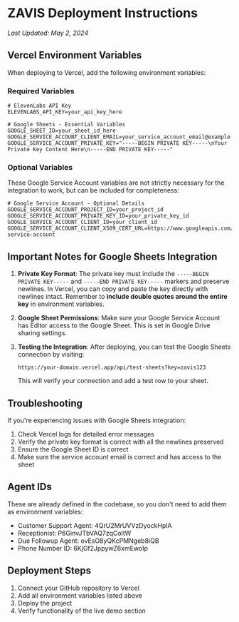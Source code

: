 # ZAVIS Deployment Instructions
*Last Updated: May 2, 2024*

## Vercel Environment Variables

When deploying to Vercel, add the following environment variables:

### Required Variables
```
# ElevenLabs API Key 
ELEVENLABS_API_KEY=your_api_key_here

# Google Sheets - Essential Variables
GOOGLE_SHEET_ID=your_sheet_id_here
GOOGLE_SERVICE_ACCOUNT_CLIENT_EMAIL=your_service_account_email@example.com
GOOGLE_SERVICE_ACCOUNT_PRIVATE_KEY="-----BEGIN PRIVATE KEY-----\nYour Private Key Content Here\n-----END PRIVATE KEY-----"
```

### Optional Variables
These Google Service Account variables are not strictly necessary for the integration to work, but can be included for completeness:
```
# Google Service Account - Optional Details
GOOGLE_SERVICE_ACCOUNT_PROJECT_ID=your_project_id
GOOGLE_SERVICE_ACCOUNT_PRIVATE_KEY_ID=your_private_key_id
GOOGLE_SERVICE_ACCOUNT_CLIENT_ID=your_client_id
GOOGLE_SERVICE_ACCOUNT_CLIENT_X509_CERT_URL=https://www.googleapis.com/robot/v1/metadata/x509/your-service-account
```

## Important Notes for Google Sheets Integration

1. **Private Key Format**: The private key must include the `-----BEGIN PRIVATE KEY-----` and `-----END PRIVATE KEY-----` markers and preserve newlines. In Vercel, you can copy and paste the key directly with newlines intact. Remember to **include double quotes around the entire key** in environment variables.

2. **Google Sheet Permissions**: Make sure your Google Service Account has Editor access to the Google Sheet. This is set in Google Drive sharing settings.

3. **Testing the Integration**: After deploying, you can test the Google Sheets connection by visiting:
   ```
   https://your-domain.vercel.app/api/test-sheets?key=zavis123
   ```
   This will verify your connection and add a test row to your sheet.

## Troubleshooting

If you're experiencing issues with Google Sheets integration:

1. Check Vercel logs for detailed error messages
2. Verify the private key format is correct with all the newlines preserved
3. Ensure the Google Sheet ID is correct
4. Make sure the service account email is correct and has access to the sheet

## Agent IDs
These are already defined in the codebase, so you don't need to add them as environment variables:

- Customer Support Agent: 4QrU2MrUVVzDyockHplA
- Receptionist: P6GinvJTbVAQ7zqColtW
- Due Followup Agent: ovEsO8yQKcPMNgeb8iQB
- Phone Number ID: 6KjGf2JppywZ6xmEwoIp

## Deployment Steps

1. Connect your GitHub repository to Vercel
2. Add all environment variables listed above
3. Deploy the project
4. Verify functionality of the live demo section

